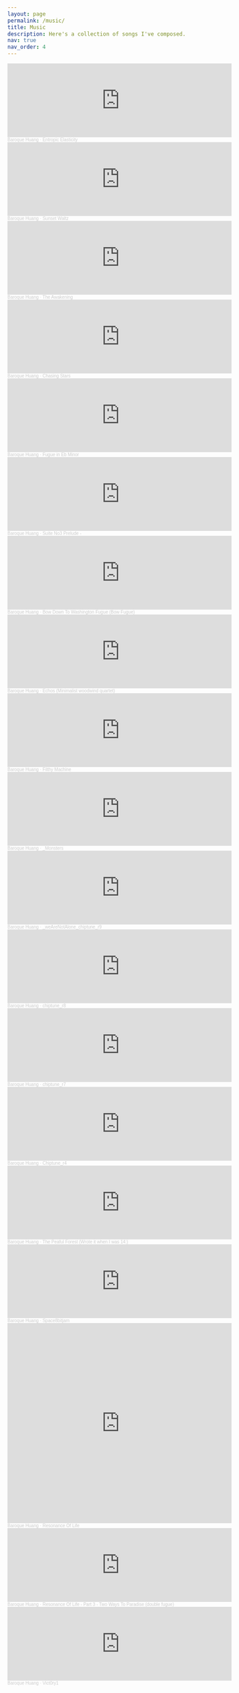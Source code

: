 ```yaml
---
layout: page
permalink: /music/
title: Music
description: Here's a collection of songs I've composed.
nav: true
nav_order: 4
---
```


<iframe width="100%" height="166" scrolling="no" frameborder="no" allow="autoplay" src="https://w.soundcloud.com/player/?url=https%3A//api.soundcloud.com/tracks/315331748&color=%23ff5500&auto_play=false&hide_related=false&show_comments=true&show_user=true&show_reposts=false&show_teaser=true"></iframe><div style="font-size: 10px; color: #cccccc;line-break: anywhere;word-break: normal;overflow: hidden;white-space: nowrap;text-overflow: ellipsis; font-family: Interstate,Lucida Grande,Lucida Sans Unicode,Lucida Sans,Garuda,Verdana,Tahoma,sans-serif;font-weight: 100;"><a href="https://soundcloud.com/luocheng-huang" title="Baroque Huang" target="_blank" style="color: #cccccc; text-decoration: none;">Baroque Huang</a> · <a href="https://soundcloud.com/luocheng-huang/entropic-elasticity" title="Entropic Elasticity" target="_blank" style="color: #cccccc; text-decoration: none;">Entropic Elasticity</a></div>

<iframe width="100%" height="166" scrolling="no" frameborder="no" allow="autoplay" src="https://w.soundcloud.com/player/?url=https%3A//api.soundcloud.com/tracks/308437306&color=%23ff5500&auto_play=false&hide_related=false&show_comments=true&show_user=true&show_reposts=false&show_teaser=true"></iframe><div style="font-size: 10px; color: #cccccc;line-break: anywhere;word-break: normal;overflow: hidden;white-space: nowrap;text-overflow: ellipsis; font-family: Interstate,Lucida Grande,Lucida Sans Unicode,Lucida Sans,Garuda,Verdana,Tahoma,sans-serif;font-weight: 100;"><a href="https://soundcloud.com/luocheng-huang" title="Baroque Huang" target="_blank" style="color: #cccccc; text-decoration: none;">Baroque Huang</a> · <a href="https://soundcloud.com/luocheng-huang/sunset-waltz" title="Sunset Waltz" target="_blank" style="color: #cccccc; text-decoration: none;">Sunset Waltz</a></div>

<iframe width="100%" height="166" scrolling="no" frameborder="no" allow="autoplay" src="https://w.soundcloud.com/player/?url=https%3A//api.soundcloud.com/tracks/249633153&color=%23ff5500&auto_play=false&hide_related=false&show_comments=true&show_user=true&show_reposts=false&show_teaser=true"></iframe><div style="font-size: 10px; color: #cccccc;line-break: anywhere;word-break: normal;overflow: hidden;white-space: nowrap;text-overflow: ellipsis; font-family: Interstate,Lucida Grande,Lucida Sans Unicode,Lucida Sans,Garuda,Verdana,Tahoma,sans-serif;font-weight: 100;"><a href="https://soundcloud.com/luocheng-huang" title="Baroque Huang" target="_blank" style="color: #cccccc; text-decoration: none;">Baroque Huang</a> · <a href="https://soundcloud.com/luocheng-huang/the-awakening" title="The Awakening" target="_blank" style="color: #cccccc; text-decoration: none;">The Awakening</a></div>

<iframe width="100%" height="166" scrolling="no" frameborder="no" allow="autoplay" src="https://w.soundcloud.com/player/?url=https%3A//api.soundcloud.com/tracks/229520877&color=%23ff5500&auto_play=false&hide_related=false&show_comments=true&show_user=true&show_reposts=false&show_teaser=true"></iframe><div style="font-size: 10px; color: #cccccc;line-break: anywhere;word-break: normal;overflow: hidden;white-space: nowrap;text-overflow: ellipsis; font-family: Interstate,Lucida Grande,Lucida Sans Unicode,Lucida Sans,Garuda,Verdana,Tahoma,sans-serif;font-weight: 100;"><a href="https://soundcloud.com/luocheng-huang" title="Baroque Huang" target="_blank" style="color: #cccccc; text-decoration: none;">Baroque Huang</a> · <a href="https://soundcloud.com/luocheng-huang/chasing-stars-original-composition" title="Chasing Stars" target="_blank" style="color: #cccccc; text-decoration: none;">Chasing Stars</a></div>

<iframe width="100%" height="166" scrolling="no" frameborder="no" allow="autoplay" src="https://w.soundcloud.com/player/?url=https%3A//api.soundcloud.com/tracks/228349901&color=%23ff5500&auto_play=false&hide_related=false&show_comments=true&show_user=true&show_reposts=false&show_teaser=true"></iframe><div style="font-size: 10px; color: #cccccc;line-break: anywhere;word-break: normal;overflow: hidden;white-space: nowrap;text-overflow: ellipsis; font-family: Interstate,Lucida Grande,Lucida Sans Unicode,Lucida Sans,Garuda,Verdana,Tahoma,sans-serif;font-weight: 100;"><a href="https://soundcloud.com/luocheng-huang" title="Baroque Huang" target="_blank" style="color: #cccccc; text-decoration: none;">Baroque Huang</a> · <a href="https://soundcloud.com/luocheng-huang/fugue-in-eb-minor" title="Fugue in Eb Minor" target="_blank" style="color: #cccccc; text-decoration: none;">Fugue in Eb Minor</a></div>

<iframe width="100%" height="166" scrolling="no" frameborder="no" allow="autoplay" src="https://w.soundcloud.com/player/?url=https%3A//api.soundcloud.com/tracks/228187931&color=%23ff5500&auto_play=false&hide_related=false&show_comments=true&show_user=true&show_reposts=false&show_teaser=true"></iframe><div style="font-size: 10px; color: #cccccc;line-break: anywhere;word-break: normal;overflow: hidden;white-space: nowrap;text-overflow: ellipsis; font-family: Interstate,Lucida Grande,Lucida Sans Unicode,Lucida Sans,Garuda,Verdana,Tahoma,sans-serif;font-weight: 100;"><a href="https://soundcloud.com/luocheng-huang" title="Baroque Huang" target="_blank" style="color: #cccccc; text-decoration: none;">Baroque Huang</a> · <a href="https://soundcloud.com/luocheng-huang/suite-no3-prelude" title="Suite No3 Prelude -" target="_blank" style="color: #cccccc; text-decoration: none;">Suite No3 Prelude -</a></div>

<iframe width="100%" height="166" scrolling="no" frameborder="no" allow="autoplay" src="https://w.soundcloud.com/player/?url=https%3A//api.soundcloud.com/tracks/228028330&color=%23ff5500&auto_play=false&hide_related=false&show_comments=true&show_user=true&show_reposts=false&show_teaser=true"></iframe><div style="font-size: 10px; color: #cccccc;line-break: anywhere;word-break: normal;overflow: hidden;white-space: nowrap;text-overflow: ellipsis; font-family: Interstate,Lucida Grande,Lucida Sans Unicode,Lucida Sans,Garuda,Verdana,Tahoma,sans-serif;font-weight: 100;"><a href="https://soundcloud.com/luocheng-huang" title="Baroque Huang" target="_blank" style="color: #cccccc; text-decoration: none;">Baroque Huang</a> · <a href="https://soundcloud.com/luocheng-huang/bow-down-to-washington-fugue-bow-fugue" title="Bow Down To Washington Fugue (Bow Fugue)" target="_blank" style="color: #cccccc; text-decoration: none;">Bow Down To Washington Fugue (Bow Fugue)</a></div>

<iframe width="100%" height="166" scrolling="no" frameborder="no" allow="autoplay" src="https://w.soundcloud.com/player/?url=https%3A//api.soundcloud.com/tracks/207253894&color=%23ff5500&auto_play=false&hide_related=false&show_comments=true&show_user=true&show_reposts=false&show_teaser=true"></iframe><div style="font-size: 10px; color: #cccccc;line-break: anywhere;word-break: normal;overflow: hidden;white-space: nowrap;text-overflow: ellipsis; font-family: Interstate,Lucida Grande,Lucida Sans Unicode,Lucida Sans,Garuda,Verdana,Tahoma,sans-serif;font-weight: 100;"><a href="https://soundcloud.com/luocheng-huang" title="Baroque Huang" target="_blank" style="color: #cccccc; text-decoration: none;">Baroque Huang</a> · <a href="https://soundcloud.com/luocheng-huang/echos-woodwind-quartet" title="Echos (Minimalist woodwind quartet)" target="_blank" style="color: #cccccc; text-decoration: none;">Echos (Minimalist woodwind quartet)</a></div>

<iframe width="100%" height="166" scrolling="no" frameborder="no" allow="autoplay" src="https://w.soundcloud.com/player/?url=https%3A//api.soundcloud.com/tracks/204591299&color=%23ff5500&auto_play=false&hide_related=false&show_comments=true&show_user=true&show_reposts=false&show_teaser=true"></iframe><div style="font-size: 10px; color: #cccccc;line-break: anywhere;word-break: normal;overflow: hidden;white-space: nowrap;text-overflow: ellipsis; font-family: Interstate,Lucida Grande,Lucida Sans Unicode,Lucida Sans,Garuda,Verdana,Tahoma,sans-serif;font-weight: 100;"><a href="https://soundcloud.com/luocheng-huang" title="Baroque Huang" target="_blank" style="color: #cccccc; text-decoration: none;">Baroque Huang</a> · <a href="https://soundcloud.com/luocheng-huang/devils-filthy-machine" title="Filthy Machine" target="_blank" style="color: #cccccc; text-decoration: none;">Filthy Machine</a></div>

<iframe width="100%" height="166" scrolling="no" frameborder="no" allow="autoplay" src="https://w.soundcloud.com/player/?url=https%3A//api.soundcloud.com/tracks/202308781&color=%23ff5500&auto_play=false&hide_related=false&show_comments=true&show_user=true&show_reposts=false&show_teaser=true"></iframe><div style="font-size: 10px; color: #cccccc;line-break: anywhere;word-break: normal;overflow: hidden;white-space: nowrap;text-overflow: ellipsis; font-family: Interstate,Lucida Grande,Lucida Sans Unicode,Lucida Sans,Garuda,Verdana,Tahoma,sans-serif;font-weight: 100;"><a href="https://soundcloud.com/luocheng-huang" title="Baroque Huang" target="_blank" style="color: #cccccc; text-decoration: none;">Baroque Huang</a> · <a href="https://soundcloud.com/luocheng-huang/monsters" title="_Monsters" target="_blank" style="color: #cccccc; text-decoration: none;">_Monsters</a></div>

<iframe width="100%" height="166" scrolling="no" frameborder="no" allow="autoplay" src="https://w.soundcloud.com/player/?url=https%3A//api.soundcloud.com/tracks/200693644&color=%23ff5500&auto_play=false&hide_related=false&show_comments=true&show_user=true&show_reposts=false&show_teaser=true"></iframe><div style="font-size: 10px; color: #cccccc;line-break: anywhere;word-break: normal;overflow: hidden;white-space: nowrap;text-overflow: ellipsis; font-family: Interstate,Lucida Grande,Lucida Sans Unicode,Lucida Sans,Garuda,Verdana,Tahoma,sans-serif;font-weight: 100;"><a href="https://soundcloud.com/luocheng-huang" title="Baroque Huang" target="_blank" style="color: #cccccc; text-decoration: none;">Baroque Huang</a> · <a href="https://soundcloud.com/luocheng-huang/chiptune_r9" title="_weAreNotAlone_chiptune_r9" target="_blank" style="color: #cccccc; text-decoration: none;">_weAreNotAlone_chiptune_r9</a></div>

<iframe width="100%" height="166" scrolling="no" frameborder="no" allow="autoplay" src="https://w.soundcloud.com/player/?url=https%3A//api.soundcloud.com/tracks/200491557&color=%23ff5500&auto_play=false&hide_related=false&show_comments=true&show_user=true&show_reposts=false&show_teaser=true"></iframe><div style="font-size: 10px; color: #cccccc;line-break: anywhere;word-break: normal;overflow: hidden;white-space: nowrap;text-overflow: ellipsis; font-family: Interstate,Lucida Grande,Lucida Sans Unicode,Lucida Sans,Garuda,Verdana,Tahoma,sans-serif;font-weight: 100;"><a href="https://soundcloud.com/luocheng-huang" title="Baroque Huang" target="_blank" style="color: #cccccc; text-decoration: none;">Baroque Huang</a> · <a href="https://soundcloud.com/luocheng-huang/chiptune_r8" title="chiptune_r8" target="_blank" style="color: #cccccc; text-decoration: none;">chiptune_r8</a></div>

<iframe width="100%" height="166" scrolling="no" frameborder="no" allow="autoplay" src="https://w.soundcloud.com/player/?url=https%3A//api.soundcloud.com/tracks/200114410&color=%23ff5500&auto_play=false&hide_related=false&show_comments=true&show_user=true&show_reposts=false&show_teaser=true"></iframe><div style="font-size: 10px; color: #cccccc;line-break: anywhere;word-break: normal;overflow: hidden;white-space: nowrap;text-overflow: ellipsis; font-family: Interstate,Lucida Grande,Lucida Sans Unicode,Lucida Sans,Garuda,Verdana,Tahoma,sans-serif;font-weight: 100;"><a href="https://soundcloud.com/luocheng-huang" title="Baroque Huang" target="_blank" style="color: #cccccc; text-decoration: none;">Baroque Huang</a> · <a href="https://soundcloud.com/luocheng-huang/chiptune_r7" title="chiptune_r7" target="_blank" style="color: #cccccc; text-decoration: none;">chiptune_r7</a></div>

<iframe width="100%" height="166" scrolling="no" frameborder="no" allow="autoplay" src="https://w.soundcloud.com/player/?url=https%3A//api.soundcloud.com/tracks/199410165&color=%23ff5500&auto_play=false&hide_related=false&show_comments=true&show_user=true&show_reposts=false&show_teaser=true"></iframe><div style="font-size: 10px; color: #cccccc;line-break: anywhere;word-break: normal;overflow: hidden;white-space: nowrap;text-overflow: ellipsis; font-family: Interstate,Lucida Grande,Lucida Sans Unicode,Lucida Sans,Garuda,Verdana,Tahoma,sans-serif;font-weight: 100;"><a href="https://soundcloud.com/luocheng-huang" title="Baroque Huang" target="_blank" style="color: #cccccc; text-decoration: none;">Baroque Huang</a> · <a href="https://soundcloud.com/luocheng-huang/chiptune_r4" title="Chiptune_r4" target="_blank" style="color: #cccccc; text-decoration: none;">Chiptune_r4</a></div>

<iframe width="100%" height="166" scrolling="no" frameborder="no" allow="autoplay" src="https://w.soundcloud.com/player/?url=https%3A//api.soundcloud.com/tracks/199409526&color=%23ff5500&auto_play=false&hide_related=false&show_comments=true&show_user=true&show_reposts=false&show_teaser=true"></iframe><div style="font-size: 10px; color: #cccccc;line-break: anywhere;word-break: normal;overflow: hidden;white-space: nowrap;text-overflow: ellipsis; font-family: Interstate,Lucida Grande,Lucida Sans Unicode,Lucida Sans,Garuda,Verdana,Tahoma,sans-serif;font-weight: 100;"><a href="https://soundcloud.com/luocheng-huang" title="Baroque Huang" target="_blank" style="color: #cccccc; text-decoration: none;">Baroque Huang</a> · <a href="https://soundcloud.com/luocheng-huang/the-peaful-forest" title="The Peaful Forest (Wrote it when I was 14:)" target="_blank" style="color: #cccccc; text-decoration: none;">The Peaful Forest (Wrote it when I was 14:)</a></div>

<iframe width="100%" height="166" scrolling="no" frameborder="no" allow="autoplay" src="https://w.soundcloud.com/player/?url=https%3A//api.soundcloud.com/tracks/199409177&color=%23ff5500&auto_play=false&hide_related=false&show_comments=true&show_user=true&show_reposts=false&show_teaser=true"></iframe><div style="font-size: 10px; color: #cccccc;line-break: anywhere;word-break: normal;overflow: hidden;white-space: nowrap;text-overflow: ellipsis; font-family: Interstate,Lucida Grande,Lucida Sans Unicode,Lucida Sans,Garuda,Verdana,Tahoma,sans-serif;font-weight: 100;"><a href="https://soundcloud.com/luocheng-huang" title="Baroque Huang" target="_blank" style="color: #cccccc; text-decoration: none;">Baroque Huang</a> · <a href="https://soundcloud.com/luocheng-huang/space8bitjam" title="Space8bitjam" target="_blank" style="color: #cccccc; text-decoration: none;">Space8bitjam</a></div>

<iframe width="100%" height="450" scrolling="no" frameborder="no" allow="autoplay" src="https://w.soundcloud.com/player/?url=https%3A//api.soundcloud.com/playlists/95857627&color=%23ff5500&auto_play=false&hide_related=false&show_comments=true&show_user=true&show_reposts=false&show_teaser=true"></iframe><div style="font-size: 10px; color: #cccccc;line-break: anywhere;word-break: normal;overflow: hidden;white-space: nowrap;text-overflow: ellipsis; font-family: Interstate,Lucida Grande,Lucida Sans Unicode,Lucida Sans,Garuda,Verdana,Tahoma,sans-serif;font-weight: 100;"><a href="https://soundcloud.com/luocheng-huang" title="Baroque Huang" target="_blank" style="color: #cccccc; text-decoration: none;">Baroque Huang</a> · <a href="https://soundcloud.com/luocheng-huang/sets/resonance-of-life" title="Resonance Of Life" target="_blank" style="color: #cccccc; text-decoration: none;">Resonance Of Life</a></div>

<iframe width="100%" height="166" scrolling="no" frameborder="no" allow="autoplay" src="https://w.soundcloud.com/player/?url=https%3A//api.soundcloud.com/tracks/199408890&color=%23ff5500&auto_play=false&hide_related=false&show_comments=true&show_user=true&show_reposts=false&show_teaser=true"></iframe><div style="font-size: 10px; color: #cccccc;line-break: anywhere;word-break: normal;overflow: hidden;white-space: nowrap;text-overflow: ellipsis; font-family: Interstate,Lucida Grande,Lucida Sans Unicode,Lucida Sans,Garuda,Verdana,Tahoma,sans-serif;font-weight: 100;"><a href="https://soundcloud.com/luocheng-huang" title="Baroque Huang" target="_blank" style="color: #cccccc; text-decoration: none;">Baroque Huang</a> · <a href="https://soundcloud.com/luocheng-huang/resonance-of-life-part-3-two" title="Resonance Of Life - Part 3 - Two Ways To Paradise (double fugue)" target="_blank" style="color: #cccccc; text-decoration: none;">Resonance Of Life - Part 3 - Two Ways To Paradise (double fugue)</a></div>

<iframe width="100%" height="166" scrolling="no" frameborder="no" allow="autoplay" src="https://w.soundcloud.com/player/?url=https%3A//api.soundcloud.com/tracks/199407085&color=%23ff5500&auto_play=false&hide_related=false&show_comments=true&show_user=true&show_reposts=false&show_teaser=true"></iframe><div style="font-size: 10px; color: #cccccc;line-break: anywhere;word-break: normal;overflow: hidden;white-space: nowrap;text-overflow: ellipsis; font-family: Interstate,Lucida Grande,Lucida Sans Unicode,Lucida Sans,Garuda,Verdana,Tahoma,sans-serif;font-weight: 100;"><a href="https://soundcloud.com/luocheng-huang" title="Baroque Huang" target="_blank" style="color: #cccccc; text-decoration: none;">Baroque Huang</a> · <a href="https://soundcloud.com/luocheng-huang/vict0ry1" title="Vict0ry1" target="_blank" style="color: #cccccc; text-decoration: none;">Vict0ry1</a></div>